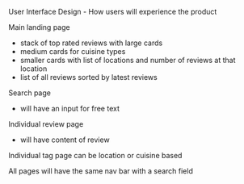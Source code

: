 User Interface Design - How users will experience the product

Main landing page

- stack of top rated reviews with large cards
- medium cards for cuisine types
- smaller cards with list of locations and number of reviews at that location
- list of all reviews sorted by latest reviews

Search page
- will have an input for free text

Individual review page
- will have content of review

Individual tag page
can be location or cuisine based


All pages will have the same nav bar with a search field